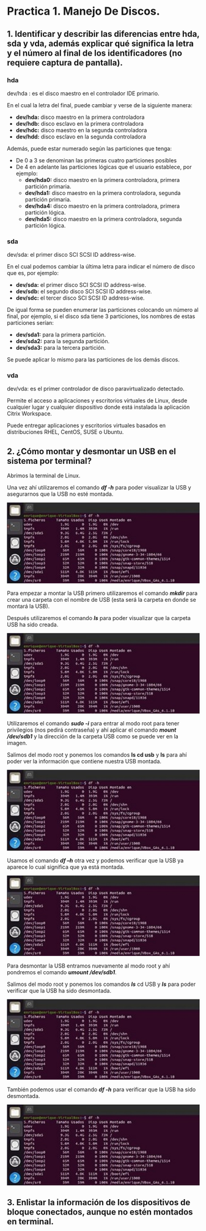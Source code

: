 # Practica 1. Manejo De Discos.
## 1. Identificar y describir las diferencias entre hda, sda y vda, además explicar qué significa la letra y el número al final de los identificadores (no requiere captura de pantalla).

### hda
dev/hda : es el disco maestro en el controlador IDE primario.

En el cual la letra del final, puede cambiar y verse de la siguiente manera:

* **dev/hda:** disco maestro en la primera controladora
* **dev/hdb:** disco esclavo en la primera controladora
* **dev/hdc:** disco maestro en la segunda controladora
* **dev/hdd:** disco esclavo en la segunda controladora

Además, puede estar numerado según las particiones que tenga:
* De 0 a 3 se denominan las primeras cuatro particiones posibles
* De 4 en adelante las particiones lógicas que el usuario establece, por ejemplo:
   * **dev/hda0:** disco maestro en la primera controladora, primera partición primaria.
   * **dev/hda1:** disco maestro en la primera controladora, segunda partición primaria.
   * **dev/hda4:** disco maestro en la primera controladora, primera partición lógica.
   * **dev/hda5:** disco maestro en la primera controladora, segunda partición lógica.

### sda
dev/sda: el primer disco SCI SCSI ID address-wise.

En el cual podemos cambiar la última letra para indicar el número de disco que es, por ejemplo:
* **dev/sda:** el primer disco SCI SCSI ID address-wise.
* **dev/sdb:** el segundo disco SCI SCSI ID address-wise.
* **dev/sdc:** el tercer disco SCI SCSI ID address-wise.

De igual forma se pueden enumerar las particiones colocando un número al final, por ejemplo, si el disco sda tiene 3 particiones, los nombres de estas particiones serían:

* **dev/sda1:** para la primera partición.
* **dev/sda2:** para la segunda partición.
* **dev/sda3:** para la tercera partición.

Se puede aplicar lo mismo para las particiones de los demás discos.

### vda
dev/vda: es el primer controlador de disco paravirtualizado detectado.

Permite el acceso a aplicaciones y escritorios virtuales de Linux, desde cualquier lugar y cualquier dispositivo donde está instalada la aplicación Citrix Workspace.

Puede entregar aplicaciones y escritorios virtuales basados en distribuciones RHEL, CentOS, SUSE o Ubuntu.


## 2. ¿Cómo montar y desmontar un USB en el sistema por terminal?
Abrimos la terminal de Linux.

Una vez ahí utilizaremos el comando **_df -h_** para poder visualizar la USB y asegurarnos que la USB no
esté montada.

![Imagen2.1](https://github.com/Enrique290/Practica1.Manejo.De.Discos./blob/main/ImagenesSO/Imagen1.jpg)

Para empezar a montar la USB primero utilizaremos el comando **_mkdir_** para crear una carpeta con el nombre de USB (esta será la carpeta en donde se montará la USB).

Después utilizaremos el comando **_ls_** para poder visualizar que la carpeta USB ha sido creada.

![Imagen2.2](https://github.com/Enrique290/Practica1.Manejo.De.Discos./blob/main/ImagenesSO/Imagen1.jpg)

Utilizaremos el comando **_sudo -i_** para entrar al modo root para tener privilegios (nos pedirá contraseña) y ahí aplicar el comando **_mount /dev/sdb1_** y la dirección de la carpeta USB como se puede ver en la imagen.

Salimos del modo root y ponemos los comandos **ls cd usb** y **ls** para ahí poder ver la información que contiene nuestra USB montada.

![Imagen2.3](https://github.com/Enrique290/Practica1.Manejo.De.Discos./blob/main/ImagenesSO/Imagen1.jpg)

Usamos el comando **_df –h_** otra vez y podemos verificar que la USB ya aparece lo cual significa que ya está montada.

![Imagen2.4](https://github.com/Enrique290/Practica1.Manejo.De.Discos./blob/main/ImagenesSO/Imagen1.jpg)

Para desmontar la USB entramos nuevamente al modo root y ahí pondremos el comando **_umount /dev/sdb1_**.

Salimos del modo root y ponemos los comandos **_ls_** cd USB y **_ls_** para poder verificar que la USB ha sido desmontada.

![Imagen2.5](https://github.com/Enrique290/Practica1.Manejo.De.Discos./blob/main/ImagenesSO/Imagen1.jpg)

También podemos usar el comando **_df -h_** para verificar que la USB ha sido desmontada.

![Imagen2.6](https://github.com/Enrique290/Practica1.Manejo.De.Discos./blob/main/ImagenesSO/Imagen1.jpg)

## 3. Enlistar la información de los dispositivos de bloque conectados, aunque no estén montados en terminal.

























